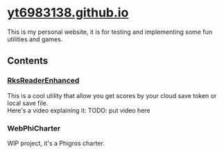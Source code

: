# [yt6983138.github.io](yt6983138.github.io)
This is my personal website, it is for testing and implementing some fun utilities and games. <br/>

## Contents
### [RksReaderEnhanced](https://yt6983138.github.io/RksReaderEnhanced/index.html)
This is a cool utility that allow you get scores by your cloud save token or local save file. <br/>
Here's a video explaining it:
TODO: put video here

### WebPhiCharter
WIP project, it's a Phigros charter.
